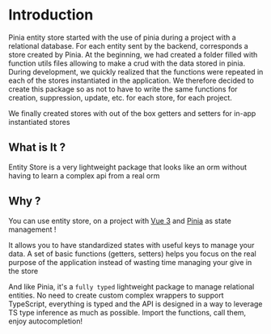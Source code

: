 # Introduction

Pinia entity store started with the use of pinia during a project with a relational database. For each entity sent by the backend, corresponds a store created by Pinia. At the beginning, we had created a folder filled with function utils files allowing to make a crud with the data stored in pinia.
During development, we quickly realized that the functions were repeated in each of the stores instantiated in the application. We therefore decided to create this package so as not to have to write the same functions for creation, suppression, update, etc. for each store, for each project.

We finally created stores with out of the box getters and setters for in-app instantiated stores

## What is It ?

Entity Store is a very lightweight package that looks like an orm without having to learn a complex api from a real orm

## Why ?

You can use entity store, on a project with [Vue 3](https://vuejs.org/) and [Pinia](https://pinia.vuejs.org/introduction.html) as state management !

It allows you to have standardized states with useful keys to manage your data.
A set of basic functions (getters, setters) helps you focus on the real purpose of the application instead of wasting time managing your give in the store

And like Pinia, it's a `fully typed` lightweight package to manage relational entities. No need to create custom complex wrappers to support TypeScript, everything is typed and the API is designed in a way to leverage TS type inference as much as possible. Import the functions, call them, enjoy autocompletion!

